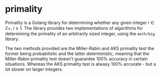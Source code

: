 # primality

Primality is a Golang library for determining whether any given integer $i\in
\mathbb{Z}+,~i\ge1$. The library provides two implementations of algorithms for
determining the primality of an arbitrarily sized integer, using the `math/big`
library.

The two methods provided are the Miller-Rabin and AKS primality test the former
being probabilistic and the latter deterministic, meaning that the Miller-Rabin
primality test doesn't guarantee 100% accuracy in certain situations. Whereas
the AKS primality test is alwasy 100% accurate - but a lot slower on larger
integers.
